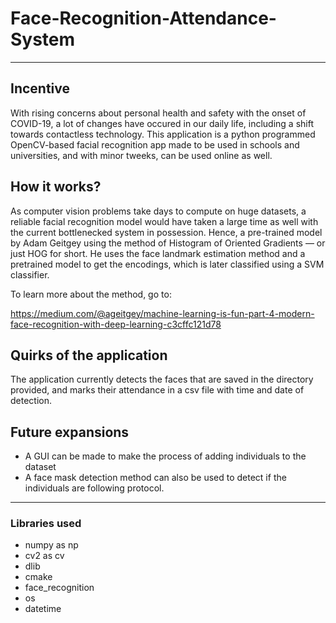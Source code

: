 # Face-Recognition-Attendance-System
  ---
## Incentive
With rising concerns about personal health and safety with the onset of COVID-19, a lot of changes have occured in our daily life, including a shift towards contactless technology. This application is a python programmed OpenCV-based facial recognition app made to be used in schools and universities, and with minor tweeks, can be used online as well.

## How it works?
As computer vision problems take days to compute on huge datasets, a reliable facial recognition model would have taken a large time as well with the current bottlenecked system in possession. Hence, a pre-trained model by Adam Geitgey using the method of Histogram of Oriented Gradients — or just HOG for short. He uses the face landmark estimation method and a pretrained model to get the encodings, which is later classified using a SVM classifier. 

To learn more about the method, go to:

https://medium.com/@ageitgey/machine-learning-is-fun-part-4-modern-face-recognition-with-deep-learning-c3cffc121d78

## Quirks of the application
The application currently detects the faces that are saved in the directory provided, and marks their attendance in a csv file with time and date of detection. 

## Future expansions

* A GUI can be made to make the process of adding individuals to the dataset
* A face mask detection method can also be used to detect if the individuals are following protocol. 

---

### Libraries used
* numpy as np
* cv2 as cv
* dlib
* cmake
* face_recognition
* os
* datetime 
